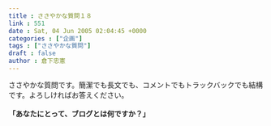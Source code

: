 ```yaml
---
title : ささやかな質問１８
link : 551
date : Sat, 04 Jun 2005 02:04:45 +0000
categories : ["企画"]
tags : ["ささやかな質問"]
draft : false
author : 倉下忠憲
---
```


ささやかな質問です。簡潔でも長文でも、コメントでもトラックバックでも結構です。よろしければお答えください。<BR><BR><B>「あなたにとって、ブログとは何ですか？」</B><br><br>
